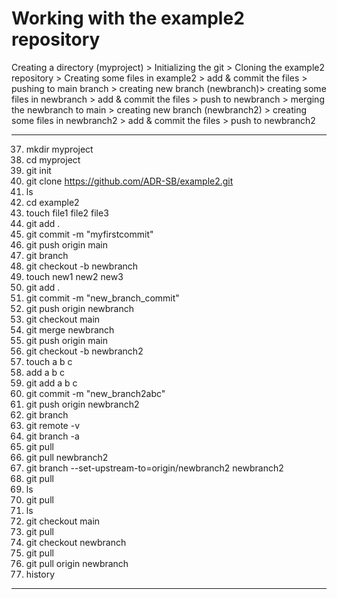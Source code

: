 # Working with the example2 repository
Creating a directory (myproject) > Initializing the git > Cloning the example2 repository > Creating some files in example2 > add & commit the files > pushing to main branch > creating new branch (newbranch)> creating some files in newbranch > add & commit the files > push to newbranch > merging the newbranch to main > creating new branch (newbranch2) > creating some files in newbranch2 > add & commit the files > push to newbranch2

---
37. mkdir myproject
38. cd myproject
39. git init
40. git clone https://github.com/ADR-SB/example2.git
41. ls
42. cd example2
43. touch file1 file2 file3
44. git add .
45. git commit -m "myfirstcommit"
46. git push origin main
47. git branch
48. git checkout -b newbranch
49. touch new1 new2 new3
50. git add .
51. git commit -m "new_branch_commit"
52. git push origin newbranch
53. git checkout main
54. git merge newbranch
55. git push origin main
56. git checkout -b newbranch2
57. touch a b c
58. add a b c
59. git add a b c
60. git commit -m "new_branch2abc"
61. git push origin newbranch2
62. git branch
63. git remote -v
64. git branch -a
65. git pull
66. git pull newbranch2
67. git branch --set-upstream-to=origin/newbranch2 newbranch2
68. git pull
69. ls
70. git pull
71. ls
72. git checkout main
73. git pull
74. git checkout newbranch
75. git pull
76. git pull origin newbranch
77. history
---
